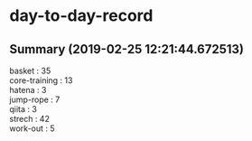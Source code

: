 # day-to-day-record  
## Summary  (2019-02-25 12:21:44.672513)  
basket : 35  
core-training : 13  
hatena : 3  
jump-rope : 7  
qiita : 3  
strech : 42  
work-out : 5  
